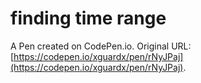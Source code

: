 # finding time range

A Pen created on CodePen.io. Original URL: [https://codepen.io/xguardx/pen/rNyJPaj](https://codepen.io/xguardx/pen/rNyJPaj).


